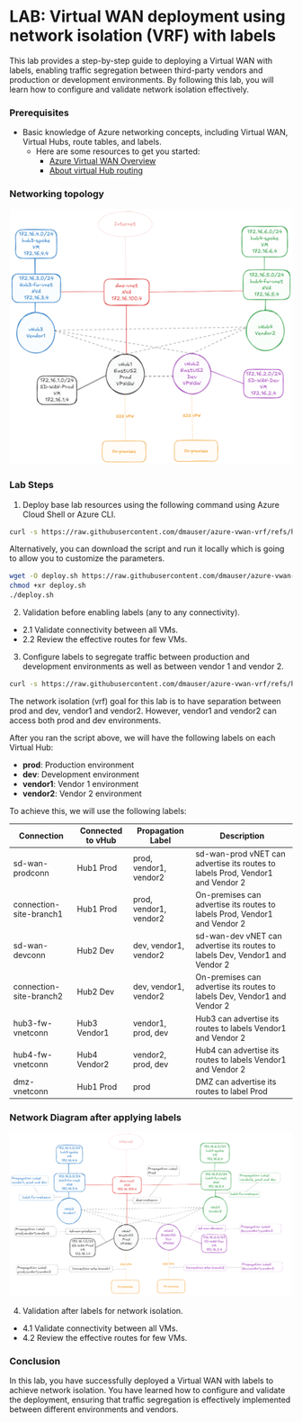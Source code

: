 # LAB: Virtual WAN deployment using network isolation (VRF) with labels

This lab provides a step-by-step guide to deploying a Virtual WAN with labels, enabling traffic segregation between third-party vendors and production or development environments. By following this lab, you will learn how to configure and validate network isolation effectively.

### Prerequisites

- Basic knowledge of Azure networking concepts, including Virtual WAN, Virtual Hubs, route tables, and labels.
    - Here are some resources to get you started:
      - [Azure Virtual WAN Overview](https://learn.microsoft.com/en-us/azure/virtual-wan/virtual-wan-about)
      - [About virtual Hub routing](https://learn.microsoft.com/en-us/azure/virtual-wan/about-virtual-hub-routing)

### Networking topology

![](./media/diagram.png)

### Lab Steps

1. Deploy base lab resources using the following command using Azure Cloud Shell or Azure CLI.

```bash
curl -s https://raw.githubusercontent.com/dmauser/azure-vwan-vrf/refs/heads/main/1deploy.azcli | bash
```

Alternatively, you can download the script and run it locally which is going to allow you to customize the parameters.

```bash
wget -O deploy.sh https://raw.githubusercontent.com/dmauser/azure-vwan-vrf/refs/heads/main/1deploy.azcli 
chmod +xr deploy.sh
./deploy.sh
```

2. Validation before enabling labels (any to any connectivity).

 - 2.1 Validate connectivity between all VMs.
 - 2.2 Review the effective routes for few VMs.

3. Configure labels to segregate traffic between production and development environments as well as between vendor 1 and vendor 2.

```bash
curl -s https://raw.githubusercontent.com/dmauser/azure-vwan-vrf/refs/heads/main/2labelconfig.azcli | bash
```

The network isolation (vrf) goal for this lab is to have separation between prod and dev, vendor1 and vendor2. However, vendor1 and vendor2 can access both prod and dev environments.

After you ran the script above, we will have the following labels on each Virtual Hub:
- **prod**: Production environment
- **dev**: Development environment
- **vendor1**: Vendor 1 environment
- **vendor2**: Vendor 2 environment

To achieve this, we will use the following labels:

| Connection | Connected to vHub | Propagation Label | Description |
|------------|-------------------|-------------------|-------------|
| sd-wan-prodconn | Hub1 Prod | prod, vendor1, vendor2 | sd-wan-prod vNET can advertise its routes to labels Prod, Vendor1 and Vendor 2 |
| connection-site-branch1 | Hub1 Prod | prod, vendor1, vendor2 | On-premises can advertise its routes to labels Prod, Vendor1 and Vendor 2 |
| sd-wan-devconn | Hub2 Dev | dev, vendor1, vendor2 | sd-wan-dev vNET can advertise its routes to labels Dev, Vendor1 and Vendor 2 |
| connection-site-branch2 | Hub2 Dev | dev, vendor1, vendor2 | On-premises can advertise its routes to labels Dev, Vendor1 and Vendor 2 |
| hub3-fw-vnetconn | Hub3 Vendor1 | vendor1, prod, dev | Hub3 can advertise its routes to labels Vendor1 and Vendor 2 |
| hub4-fw-vnetconn | Hub4 Vendor2 | vendor2, prod, dev | Hub4 can advertise its routes to labels Vendor1 and Vendor 2 |
| dmz-vnetconn | Hub1 Prod | prod | DMZ can advertise its routes to label Prod |

### Network Diagram after applying labels
![](/media/diagram-label.png)

4. Validation after labels for network isolation.

 - 4.1 Validate connectivity between all VMs.
 - 4.2 Review the effective routes for few VMs.

### Conclusion

In this lab, you have successfully deployed a Virtual WAN with labels to achieve network isolation. You have learned how to configure and validate the deployment, ensuring that traffic segregation is effectively implemented between different environments and vendors.